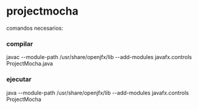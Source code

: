 # projectmocha

comandos necesarios: 

### compilar
javac --module-path /usr/share/openjfx/lib --add-modules javafx.controls ProjectMocha.java

### ejecutar
java --module-path /usr/share/openjfx/lib --add-modules javafx.controls ProjectMocha
